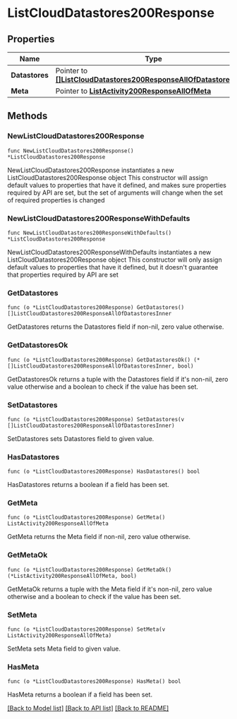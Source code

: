 # ListCloudDatastores200Response

## Properties

Name | Type | Description | Notes
------------ | ------------- | ------------- | -------------
**Datastores** | Pointer to [**[]ListCloudDatastores200ResponseAllOfDatastoresInner**](ListCloudDatastores200ResponseAllOfDatastoresInner.md) |  | [optional] 
**Meta** | Pointer to [**ListActivity200ResponseAllOfMeta**](ListActivity200ResponseAllOfMeta.md) |  | [optional] 

## Methods

### NewListCloudDatastores200Response

`func NewListCloudDatastores200Response() *ListCloudDatastores200Response`

NewListCloudDatastores200Response instantiates a new ListCloudDatastores200Response object
This constructor will assign default values to properties that have it defined,
and makes sure properties required by API are set, but the set of arguments
will change when the set of required properties is changed

### NewListCloudDatastores200ResponseWithDefaults

`func NewListCloudDatastores200ResponseWithDefaults() *ListCloudDatastores200Response`

NewListCloudDatastores200ResponseWithDefaults instantiates a new ListCloudDatastores200Response object
This constructor will only assign default values to properties that have it defined,
but it doesn't guarantee that properties required by API are set

### GetDatastores

`func (o *ListCloudDatastores200Response) GetDatastores() []ListCloudDatastores200ResponseAllOfDatastoresInner`

GetDatastores returns the Datastores field if non-nil, zero value otherwise.

### GetDatastoresOk

`func (o *ListCloudDatastores200Response) GetDatastoresOk() (*[]ListCloudDatastores200ResponseAllOfDatastoresInner, bool)`

GetDatastoresOk returns a tuple with the Datastores field if it's non-nil, zero value otherwise
and a boolean to check if the value has been set.

### SetDatastores

`func (o *ListCloudDatastores200Response) SetDatastores(v []ListCloudDatastores200ResponseAllOfDatastoresInner)`

SetDatastores sets Datastores field to given value.

### HasDatastores

`func (o *ListCloudDatastores200Response) HasDatastores() bool`

HasDatastores returns a boolean if a field has been set.

### GetMeta

`func (o *ListCloudDatastores200Response) GetMeta() ListActivity200ResponseAllOfMeta`

GetMeta returns the Meta field if non-nil, zero value otherwise.

### GetMetaOk

`func (o *ListCloudDatastores200Response) GetMetaOk() (*ListActivity200ResponseAllOfMeta, bool)`

GetMetaOk returns a tuple with the Meta field if it's non-nil, zero value otherwise
and a boolean to check if the value has been set.

### SetMeta

`func (o *ListCloudDatastores200Response) SetMeta(v ListActivity200ResponseAllOfMeta)`

SetMeta sets Meta field to given value.

### HasMeta

`func (o *ListCloudDatastores200Response) HasMeta() bool`

HasMeta returns a boolean if a field has been set.


[[Back to Model list]](../README.md#documentation-for-models) [[Back to API list]](../README.md#documentation-for-api-endpoints) [[Back to README]](../README.md)


